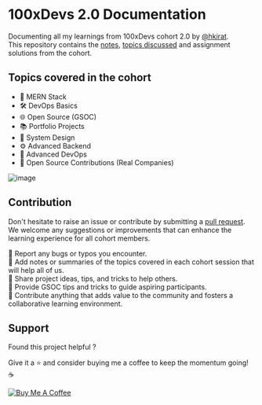 # 100xDevs 2.0 Documentation

Documenting all my learnings from 100xDevs cohort 2.0 by [@hkirat](https://github.com/hkirat). <br>
This repository contains the [notes](https://quickest-juniper-f9c.notion.site/Cohort-2-0-FullStack-Open-Source-6b6c2a9f1282499aba4782b88bf7e204), [topics discussed](https://projects.100xdevs.com/) and assignment solutions from the cohort.

## Topics covered in the cohort

- 🚀 MERN Stack
- 🛠️ DevOps Basics
- 🌐 Open Source (GSOC) 
- 📚 Portfolio Projects 
- 🧠 System Design 
- ⚙️ Advanced Backend 
- 🔧 Advanced DevOps 
- 💼 Open Source Contributions (Real Companies)
  
![image](https://github.com/vishalsingh2972/100xDevs_2.0/assets/106817047/e54e6577-dbdc-4951-826f-f1433d8ed8b5)

## Contribution

Don't hesitate to raise an issue or contribute by submitting a [pull request](https://github.com/vishalsingh2972/100xDevs_2.0/pulls). We welcome any suggestions or improvements that can enhance the learning experience for all cohort members. <br>

🎯 Report any bugs or typos you encounter. <br>
🎯 Add notes or summaries of the topics covered in each cohort session that will help all of us. <br>
🎯 Share project ideas, tips, and tricks to help others. <br>
🎯 Provide GSOC tips and tricks to guide aspiring participants. <br>
🎯 Contribute anything that adds value to the community and fosters a collaborative learning environment.

## Support

Found this project helpful ? 

Give it a ⭐️ and consider buying me a coffee to keep the momentum going! ☕️

[![Buy Me A Coffee](https://www.buymeacoffee.com/assets/img/custom_images/orange_img.png)](https://buymeacoffee.com/vishalsingoo)
